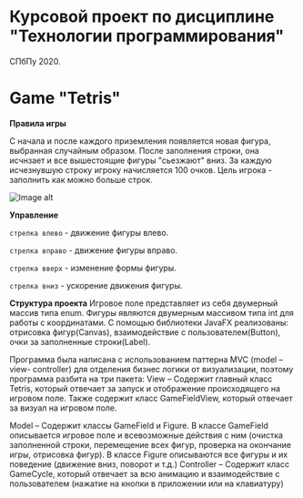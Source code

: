 # Курсовой проект по дисциплине "Технологии программирования"
СПбПу 2020.


# Game "Tetris"

**Правила игры**

С начала и после каждого приземления появляется новая фигура, выбранная случайным образом. После заполнения строки,
она исчнзает и все вышестоящие фигуры "сьезжают" вниз. За каждую исчезнувшую строку игроку начисляется 100 очков. Цель
игрока - заполнить как можно больше строк.

![Image alt](https://github.com/yantimirov-timur/ProgrammingLabSummer2020Task3/raw/master/image.png)

**Управление**

`стрелка влево` - движение фигуры влево.

`стрелка вправо` - движение фигуры вправо.

`стрелка вверх` - изменение формы фигуры.

`стрелка вниз` - ускорение движения фигуры.


**Структура проекта**
Игровое поле представляет из себя двумерный массив типа enum. Фигуры являются двумерным массивом типа int для работы с координатами.
С помощью библиотеки JavaFX реализованы: отрисовка фигур(Canvas), взаимодействие с пользователем(Button), очки за заполненные строки(Label).

Программа была написана с использованием паттерна MVC (model – view- controller) для отделения бизнес логики от визуализации, поэтому программа разбита на три пакета:
View – Содержит главный класс Tetris, который отвечает за запуск и отображение происходящего на игровом поле. Также содержит класс GameFieldView, который отвечает за визуал на игровом поле. 

Model – Содержит классы GameField и Figure. В классе GameField описывается игровое поле и всевозможные действия с ним (очистка заполненной строки, перемещение всех фигур, проверка на окончание игры, отрисовка фигур). В классе Figure описываются все фигуры и их поведение (движение вниз, поворот и т.д.)
Controller – Содержит класс GameCycle, который отвечает за всю анимацию и взаимодействие с пользователем (нажатие на кнопки в приложении или на клавиатуру)

